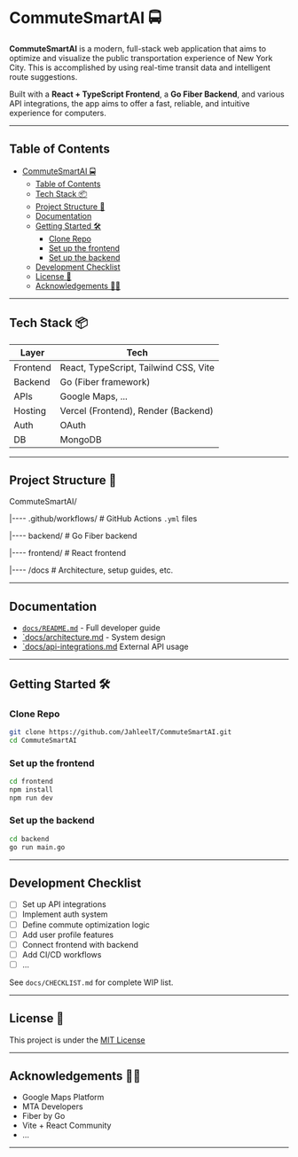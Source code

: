 # CommuteSmartAI 🚍

**CommuteSmartAI** is a modern, full-stack web application that aims to optimize and visualize the public transportation experience of New York City. This is accomplished by using real-time transit data and intelligent route suggestions. 

Built with a **React + TypeScript Frontend**, a **Go Fiber Backend**, and various API integrations, the app aims to offer a fast, reliable, and intuitive experience for computers.

---

## Table of Contents
- [CommuteSmartAI 🚍](#commutesmartai-)
  - [Table of Contents](#table-of-contents)
  - [Tech Stack 📦](#tech-stack-)
  - [Project Structure 🚧](#project-structure-)
  - [Documentation](#documentation)
  - [Getting Started 🛠️](#getting-started-️)
    - [Clone Repo](#clone-repo)
    - [Set up the frontend](#set-up-the-frontend)
    - [Set up the backend](#set-up-the-backend)
  - [Development Checklist](#development-checklist)
  - [License 🪪](#license-)
  - [Acknowledgements 🙌🏼](#acknowledgements-)

---

## Tech Stack 📦

| Layer       | Tech              |
|-------------|-------------------|
| Frontend    | React, TypeScript, Tailwind CSS, Vite |
| Backend     | Go (Fiber framework) | 
| APIs        | Google Maps, ...   |
| Hosting     | Vercel (Frontend), Render (Backend) |
| Auth        | OAuth |
| DB          | MongoDB |

---

## Project Structure 🚧

CommuteSmartAI/

|---- .github/workflows/ # GitHub Actions `.yml` files

|---- backend/ # Go Fiber backend

|---- frontend/ # React frontend

|---- /docs # Architecture, setup guides, etc.

---

## Documentation 

- [`docs/README.md`](docs/README.md) - Full developer guide
- [`docs/architecture.md](docs/architecture.md) - System design 
- [`docs/api-integrations.md](docs/api-integrations.md) External API usage

---

## Getting Started 🛠️

### Clone Repo
```bash
git clone https://github.com/JahleelT/CommuteSmartAI.git
cd CommuteSmartAI
```

### Set up the frontend
```bash
cd frontend
npm install
npm run dev
```

### Set up the backend
```bash
cd backend
go run main.go
```
---

## Development Checklist

- [ ] Set up API integrations
- [ ] Implement auth system
- [ ] Define commute optimization logic
- [ ] Add user profile features
- [ ] Connect frontend with backend
- [ ] Add CI/CD workflows
- [ ] ...
  
See `docs/CHECKLIST.md` for complete WIP list.

---

## License 🪪

This project is under the [MIT License](https://opensource.org/license/mit)

---

## Acknowledgements 🙌🏼
- Google Maps Platform
- MTA Developers
- Fiber by Go
- Vite + React Community
- ...

---